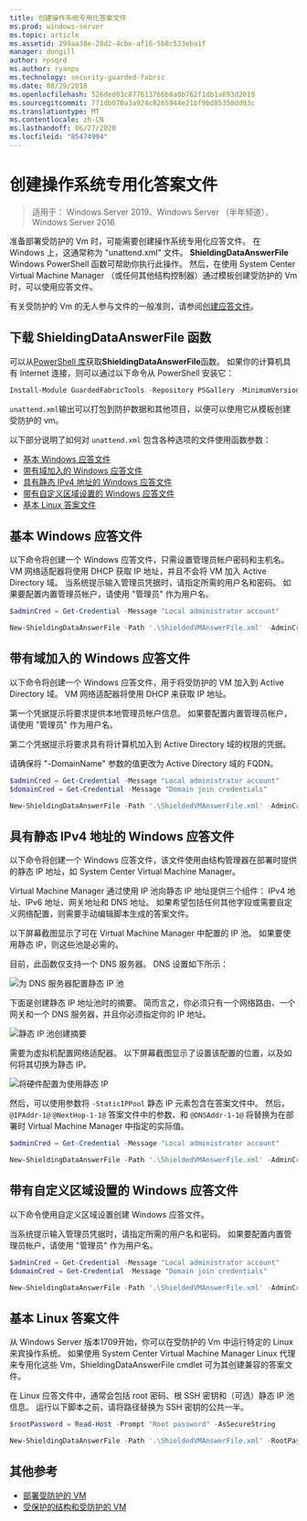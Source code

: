 ```yaml
---
title: 创建操作系统专用化答案文件
ms.prod: windows-server
ms.topic: article
ms.assetid: 299aa38e-28d2-4cbe-af16-5b8c533eba1f
manager: dongill
author: rpsqrd
ms.author: ryanpu
ms.technology: security-guarded-fabric
ms.date: 08/29/2018
ms.openlocfilehash: 526ded03c877613766b8a0b762f1db1a693d2019
ms.sourcegitcommit: 771db070a3a924c8265944e21bf9bd85350dd93c
ms.translationtype: MT
ms.contentlocale: zh-CN
ms.lasthandoff: 06/27/2020
ms.locfileid: "85474994"
---
```

# <a name="create-os-specialization-answer-file"></a>创建操作系统专用化答案文件

>适用于： Windows Server 2019、Windows Server （半年频道）、Windows Server 2016

准备部署受防护的 Vm 时，可能需要创建操作系统专用化应答文件。 在 Windows 上，这通常称为 "unattend.xml" 文件。 **ShieldingDataAnswerFile** Windows PowerShell 函数可帮助你执行此操作。 然后，在使用 System Center Virtual Machine Manager （或任何其他结构控制器）通过模板创建受防护的 Vm 时，可以使用应答文件。

有关受防护的 Vm 的无人参与文件的一般准则，请参阅[创建应答文件](guarded-fabric-tenant-creates-shielding-data.md#create-an-answer-file)。

## <a name="downloading-the-new-shieldingdataanswerfile-function"></a>下载 ShieldingDataAnswerFile 函数

可以从[PowerShell 库](https://aka.ms/gftools)获取**ShieldingDataAnswerFile**函数。 如果你的计算机具有 Internet 连接，则可以通过以下命令从 PowerShell 安装它：

```powershell
Install-Module GuardedFabricTools -Repository PSGallery -MinimumVersion 1.0.0
```

`unattend.xml`输出可以打包到防护数据和其他项目，以便可以使用它从模板创建受防护的 vm。

以下部分说明了如何对 `unattend.xml` 包含各种选项的文件使用函数参数：

- [基本 Windows 应答文件](#basic-windows-answer-file)
- [带有域加入的 Windows 应答文件](#windows-answer-file-with-domain-join)
- [具有静态 IPv4 地址的 Windows 应答文件](#windows-answer-file-with-static-ipv4-addresses)
- [带有自定义区域设置的 Windows 应答文件](#windows-answer-file-with-a-custom-locale)
- [基本 Linux 答案文件](#basic-linux-answer-file)

## <a name="basic-windows-answer-file"></a>基本 Windows 应答文件

以下命令将创建一个 Windows 应答文件，只需设置管理员帐户密码和主机名。
VM 网络适配器将使用 DHCP 获取 IP 地址，并且不会将 VM 加入 Active Directory 域。
当系统提示输入管理员凭据时，请指定所需的用户名和密码。
如果要配置内置管理员帐户，请使用 "管理员" 作为用户名。

```powershell
$adminCred = Get-Credential -Message "Local administrator account"

New-ShieldingDataAnswerFile -Path '.\ShieldedVMAnswerFile.xml' -AdminCredentials $adminCred
```

## <a name="windows-answer-file-with-domain-join"></a>带有域加入的 Windows 应答文件

以下命令将创建一个 Windows 应答文件，用于将受防护的 VM 加入到 Active Directory 域。
VM 网络适配器将使用 DHCP 来获取 IP 地址。

第一个凭据提示将要求提供本地管理员帐户信息。
如果要配置内置管理员帐户，请使用 "管理员" 作为用户名。

第二个凭据提示将要求具有将计算机加入到 Active Directory 域的权限的凭据。

请确保将 "-DomainName" 参数的值更改为 Active Directory 域的 FQDN。

```powershell
$adminCred = Get-Credential -Message "Local administrator account"
$domainCred = Get-Credential -Message "Domain join credentials"

New-ShieldingDataAnswerFile -Path '.\ShieldedVMAnswerFile.xml' -AdminCredentials $adminCred -DomainName 'my.contoso.com' -DomainJoinCredentials $domainCred
```
## <a name="windows-answer-file-with-static-ipv4-addresses"></a>具有静态 IPv4 地址的 Windows 应答文件

以下命令将创建一个 Windows 应答文件，该文件使用由结构管理器在部署时提供的静态 IP 地址，如 System Center Virtual Machine Manager。

Virtual Machine Manager 通过使用 IP 池向静态 IP 地址提供三个组件： IPv4 地址、IPv6 地址、网关地址和 DNS 地址。 如果希望包括任何其他字段或需要自定义网络配置，则需要手动编辑脚本生成的答案文件。

以下屏幕截图显示了可在 Virtual Machine Manager 中配置的 IP 池。 如果要使用静态 IP，则这些池是必需的。

目前，此函数仅支持一个 DNS 服务器。 DNS 设置如下所示：

![为 DNS 服务器配置静态 IP 池](../media/Guarded-Fabric-Shielded-VM/guarded-host-unattend-static-ip-address-pool-dns-settings.png)

下面是创建静态 IP 地址池时的摘要。 简而言之，你必须只有一个网络路由、一个网关和一个 DNS 服务器，并且你必须指定你的 IP 地址。

![静态 IP 池创建摘要](../media/Guarded-Fabric-Shielded-VM/guarded-host-unattend-static-ip-address-pool-summary.png)

需要为虚拟机配置网络适配器。 以下屏幕截图显示了设置该配置的位置，以及如何将其切换为静态 IP。

![将硬件配置为使用静态 IP](../media/Guarded-Fabric-Shielded-VM/guarded-host-unattend-static-ip-address-pool-network-adapter-settings.png)

然后，可以使用参数将 `-StaticIPPool` 静态 IP 元素包含在答案文件中。 然后， `@IPAddr-1@` `@NextHop-1-1@` 答案文件中的参数、和 `@DNSAddr-1-1@` 将替换为在部署时 Virtual Machine Manager 中指定的实际值。

```powershell
$adminCred = Get-Credential -Message "Local administrator account"

New-ShieldingDataAnswerFile -Path '.\ShieldedVMAnswerFile.xml' -AdminCredentials $adminCred -StaticIPPool IPv4Address
```

## <a name="windows-answer-file-with-a-custom-locale"></a>带有自定义区域设置的 Windows 应答文件

以下命令使用自定义区域设置创建 Windows 应答文件。

当系统提示输入管理员凭据时，请指定所需的用户名和密码。
如果要配置内置管理员帐户，请使用 "管理员" 作为用户名。

```powershell
$adminCred = Get-Credential -Message "Local administrator account"
$domainCred = Get-Credential -Message "Domain join credentials"

New-ShieldingDataAnswerFile -Path '.\ShieldedVMAnswerFile.xml' -AdminCredentials $adminCred -Locale es-ES
```

## <a name="basic-linux-answer-file"></a>基本 Linux 答案文件

从 Windows Server 版本1709开始，你可以在受防护的 Vm 中运行特定的 Linux 来宾操作系统。
如果使用 System Center Virtual Machine Manager Linux 代理来专用化这些 Vm，ShieldingDataAnswerFile cmdlet 可为其创建兼容的答案文件。

在 Linux 应答文件中，通常会包括 root 密码、根 SSH 密钥和（可选）静态 IP 池信息。
运行以下脚本之前，请将路径替换为 SSH 密钥的公共一半。

```powershell
$rootPassword = Read-Host -Prompt "Root password" -AsSecureString

New-ShieldingDataAnswerFile -Path '.\ShieldedVMAnswerFile.xml' -RootPassword $rootPassword -RootSshKey '~\.ssh\id_rsa.pub'
```

## <a name="additional-references"></a>其他参考

- [部署受防护的 VM](guarded-fabric-configuration-scenarios-for-shielded-vms-overview.md)
- [受保护的结构和受防护的 VM](guarded-fabric-and-shielded-vms-top-node.md)
